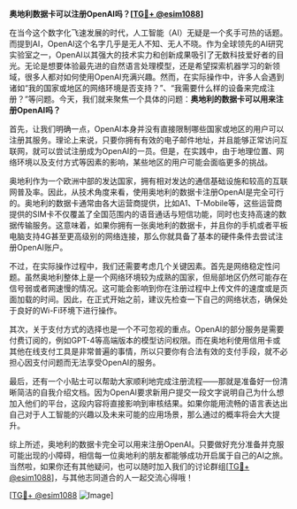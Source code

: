 **奥地利数据卡可以注册OpenAI吗？[[TG💪+ @esim1088](https://t.me/s/esim1088)]**

在当今这个数字化飞速发展的时代，人工智能（AI）无疑是一个炙手可热的话题。而提到AI，OpenAI这个名字几乎是无人不知、无人不晓。作为全球领先的AI研究实验室之一，OpenAI以其强大的技术实力和创新成果吸引了无数科技爱好者的目光。无论是想要体验最先进的自然语言处理模型，还是希望探索机器学习的新领域，很多人都对如何使用OpenAI充满兴趣。然而，在实际操作中，许多人会遇到诸如“我的国家或地区的网络环境是否支持？”、“我需要什么样的设备来完成注册？”等问题。今天，我们就来聚焦一个具体的问题：**奥地利的数据卡可以用来注册OpenAI吗？**

首先，让我们明确一点，OpenAI本身并没有直接限制哪些国家或地区的用户可以注册其服务。理论上来说，只要你拥有有效的电子邮件地址，并且能够正常访问互联网，就可以尝试注册成为OpenAI的一员。但是，在实践中，由于地理位置、网络环境以及支付方式等因素的影响，某些地区的用户可能会面临更多的挑战。

奥地利作为一个欧洲中部的发达国家，拥有相对发达的通信基础设施和较高的互联网普及率。因此，从技术角度来看，使用奥地利的数据卡注册OpenAI是完全可行的。奥地利的数据卡通常由各大运营商提供，比如A1、T-Mobile等，这些运营商提供的SIM卡不仅覆盖了全国范围内的语音通话与短信功能，同时也支持高速的数据传输服务。这意味着，如果你拥有一张奥地利的数据卡，并且你的手机或者平板电脑支持4G甚至更高级别的网络连接，那么你就具备了基本的硬件条件去尝试注册OpenAI账户。

不过，在实际操作过程中，我们还需要考虑几个关键因素。首先是网络稳定性问题。虽然奥地利整体上是一个网络环境较为成熟的国家，但局部地区仍然可能存在信号弱或者网速慢的情况。这可能会影响到你在注册过程中上传文件的速度或是页面加载的时间。因此，在正式开始之前，建议先检查一下自己的网络状态，确保处于良好的Wi-Fi环境下进行操作。

其次，关于支付方式的选择也是一个不可忽视的重点。OpenAI的部分服务是需要付费订阅的，例如GPT-4等高端版本的模型访问权限。而在奥地利使用信用卡或其他在线支付工具是非常普遍的事情，所以只要你有合法有效的支付手段，就不必担心因支付问题而无法享受OpenAI的服务。

最后，还有一个小贴士可以帮助大家顺利地完成注册流程——那就是准备好一份清晰简洁的自我介绍文档。因为OpenAI要求新用户提交一段文字说明自己为什么想加入他们的平台，这段内容将直接影响到审核结果。如果你能用流畅的语言表达出自己对于人工智能的兴趣以及未来可能的应用场景，那么通过的概率将会大大提升。

综上所述，奥地利的数据卡完全可以用来注册OpenAI。只要做好充分准备并克服可能出现的小障碍，相信每一位奥地利的朋友都能够成功开启属于自己的AI之旅。当然啦，如果你还有其他疑问，也可以随时加入我们的讨论群组[[TG💪+ @esim1088](https://t.me/s/esim1088)]，与其他志同道合的人一起交流心得哦！

[[TG💪+ @esim1088](https://t.me/s/esim1088) ![Image](https://i.postimg.cc/4NQfJmqS/Snipaste-2025-05-13-00-14-12.png)]